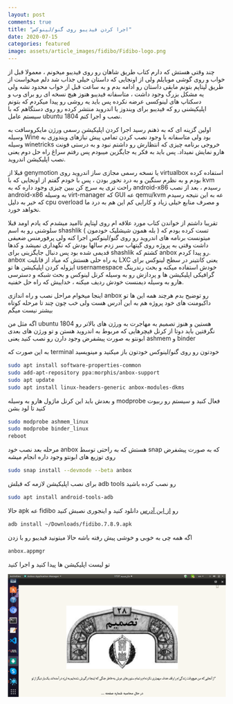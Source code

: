 ```yaml
---
layout: post
comments: true
title: "اجرا کردن فیدیبو روی گنو/لینوکس"
date: 2020-07-15
categories: featured
image: assets/article_images/fidibo/Fidibo-logo.png
---
```



چند وقتی هستش که دارم کتاب طریق شاهان رو روی فیدیبو میخونم ، معمولا قبل از خواب و روی گوشی موبایلم ولی از اونجایی که داستان خیلی جذاب شد دلم میخواست از طریق لپتاپم بتونم مابقی داستان رو ادامه بدم و به ساعت قبل از خواب محدود نشه ولی یه مشکل بزرگ وجود داشت ، متاسفانه فیدیبو هنوز هیچ نسخه ای رو برای وب و دسکتاپ های لینوکسی عرضه نکرده پس باید یه روشی رو پیدا میکردم که بتونم اپلیکیشنی رو که فیدیبو برای ویندوز یا اندروید منتشر کرده رو روی دستگاهم که با سیستم عامل ubuntu 1804 نصب و اجرا کنم.

اولین گزینه ای که به ذهنم رسید اجرا کردن اپلیکیشن رسمی ورژن مایکروسافت به وسیله Wine بود ولی متاسفانه با وجود نصب کردن تمامی پیش نیازهای ویندوزی به وسیله winetricks خروجی برنامه چیزی که انتظارش رو داشتم نبود و به درستی فونت هارو نمایش نمیداد. پس باید به فکر یه جایگزین میبودم پس رفتم سراغ راه حل دوم یعنی نصب اپلیکیشن اندروید.

قبلا از genymotion یا نسخه رسمی مجازی ساز اندروید روی virtualbox استفاده کرده بودم و به نظرم سنگین و به درد نخور بودن ، پس با خودم گفتم از اونجایی که با kvm  راحت تری یه سرچ کن ببین چیزی وجود داره که به android-x86 رسیدم ، بعد از نصب android-x86 به وسیله virt-manager که GUI عه qemu/kvm عه به این نتیجه رسیدم که خیر به دلیل cpu overload  و مصرف منابع خیلی زیاد و کارایی کم این هم به درد ما نخواهد خورد.

تقریبا داشتم از خواندن کتاب مورد علاقه ام روی لپتاپم ناامید میشدم که یادم اومد قبلا سلوشنی رو به اسم shashlik ( بله همون شیشلیک خودمون ) تست کرده بودم که میتونست برنامه های اندروید رو روی گنو/لینوکس اجرا کنه ولی پرفورمنس ضعیفی داشت وقتی به پروژه روی گیتهاب سر زدم سالها بودش که نگهداری نمیشد و کدها قدیمی شده بود
پس دنبال جایگزینی برای shashlik کشتم که anbox رو پیدا کردم. anbox یه راه حلی هستش که میاد از قابلیت LXC یعنی کانتینر در سطح لینوکس برای ایزوله کردن اپلیکیشن ها تو usernamespace خودش استفاده میکنه و بحث رندرینگ گرافیکی اپلیکیشن ها و پردازش رو به وسیله کرنل لینوکس و بحث شبکه و دسترسی هارو به وسیله دیمنست خودش ردیف میکنه ، خداییش که راه حل خفنیه.

اینجا میخوام مراحل نصب و راه اندازی anbox رو توضیح بدم هرچند همه این ها تو داکیومنت های خود پروژه هم به این آدرس هست ولی خب چون چند تا مرحله کوتاه بیشتر نیست میگم

اگه مثل من ubuntu 1804 هستین و هنوز تصمیم به مهاجرت به ورژن های بالاتر رو نگرفتین باید دوتا از کرنل فیچرهایی که مربوط به اندروید هستن و تو ورژن های بعدی ابونتو به صورت پیشفرض وجود دارن رو نصب کنید
یعنی ashmem و binder

به این صورت که terminal خودتون رو روی گنو/لینوکس خودتون باز میکنید و مینویسید
``` bash
sudo apt install software-properties-common
sudo add-apt-repository ppa:morphis/anbox-support
sudo apt update
sudo apt install linux-headers-generic anbox-modules-dkms
```

و بعدش باید این کرنل ماژول هارو به وسیله modprobe فعال کنید و سیستم رو ربیوت کنید تا لود بشن
``` bash
sudo modprobe ashmem_linux
sudo modprobe binder_linux
reboot
```
مرحله بعد نصب خود anbox هستش که به راحتی توسط snap که به صورت پیشفرض روی توزیع های ابونتو وجود داره انجام میشه

``` bash
sudo snap install --devmode --beta anbox
```


برای نصب اپلیکیشن لازمه که قبلش adb tools رو نصب کرده باشید
``` bash
sudo apt install android-tools-adb
```

حالا  apk عه fidibo رو  [از این آدرس](https://fidibo.com/) دانلود کنید و اینجوری نصبش کنید
``` bash
adb install ~/Downloads/fidibo.7.8.9.apk
```

اگه همه چی به خوبی و خوشی پیش رفته باشه حالا میتونید فیدیبو رو با زدن

``` bash
anbox.appmgr
```

تو لیست اپلیکیشن ها پیدا کنید و اجرا کنید

![اینم نمایی از فول اسکرین برنامه فیدیبو روی گنو/لینوکس ](assets/article_images/fidibo/anbox.png)


